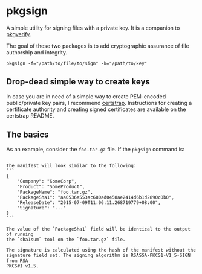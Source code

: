 # pkgsign
A simple utility for signing files with a private key. It is a companion to 
[pkgverify](http://github.com/justinjsmith/pkgverify). 

The goal of these two packages is to add cryptographic assurance of file 
authorship and integrity.

````
pkgsign -f="/path/to/file/to/sign" -k="/path/to/key"
````

## Drop-dead simple way to create keys
In case you are in need of a simple way to create PEM-encoded public/private key
pairs, I recommend [certstrap](http://github.com/square/certstrap). Instructions
for creating a certificate authority and creating signed certificates are 
available on the certstrap README.

## The basics
As an example, consider the `foo.tar.gz` file. If the `pkgsign` command is:

````./pkgsign -f foo.tar.gz -k myKey.key -c SomeCorp -p SomeProduct

The manifest will look similar to the following:
```
{
	"Company": "SomeCorp",
	"Product": "SomeProduct",
    "PackageName": "foo.tar.gz",
    "PackageSha1": "aa0536a553ac680ad0458ae2414d6b1d2890c0b0",
    "ReleaseDate": "2015-07-09T11:06:11.268719779+08:00",
    "Signature": "..."
}
```

The value of the `PackageSha1` field will be identical to the output of running
the `sha1sum` tool on the `foo.tar.gz` file.

The signature is calculated using the hash of the manifest without the 
signature field set. The signing algorithm is RSASSA-PKCS1-V1_5-SIGN from RSA 
PKCS#1 v1.5.
